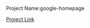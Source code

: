 <p>Project Name:google-homepage</p>
<a href="https://github.com/zacpop/google-homepage.git">Project Link</a>
